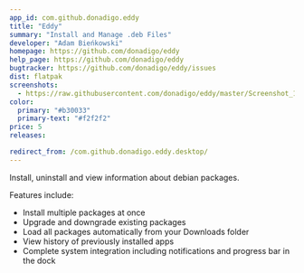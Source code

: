 ```yaml
---
app_id: com.github.donadigo.eddy
title: "Eddy"
summary: "Install and Manage .deb Files"
developer: "Adam Bieńkowski"
homepage: https://github.com/donadigo/eddy
help_page: https://github.com/donadigo/eddy
bugtracker: https://github.com/donadigo/eddy/issues
dist: flatpak
screenshots:
  - https://raw.githubusercontent.com/donadigo/eddy/master/Screenshot_1.png
color:
  primary: "#b30033"
  primary-text: "#f2f2f2"
price: 5
releases:

redirect_from: /com.github.donadigo.eddy.desktop/
---
```


<p>Install, uninstall and view information about debian packages.</p>
<p>Features include:</p>
<ul>
<li>Install multiple packages at once</li>
<li>Upgrade and downgrade existing packages</li>
<li>Load all packages automatically from your Downloads folder</li>
<li>View history of previously installed apps</li>
<li>Complete system integration including notifications and progress bar in the dock</li>
</ul>